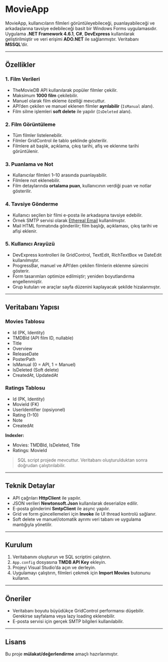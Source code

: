 # MovieApp

MovieApp, kullanıcıların filmleri görüntüleyebileceği, puanlayabileceği ve arkadaşlarına tavsiye edebileceği basit bir Windows Forms uygulamasıdır.  
Uygulama **.NET Framework 4.6.1**, **C#**, **DevExpress** kullanılarak geliştirilmiştir ve veri erişimi **ADO.NET** ile sağlanmıştır. Veritabanı **MSSQL**’dir.

---

## Özellikler

### 1. Film Verileri
- TheMovieDB API kullanılarak popüler filmler çekilir.
- Maksimum **1000 film** çekilebilir.
- Manuel olarak film ekleme özelliği mevcuttur.
- API’den çekilen ve manuel eklenen filmler **ayrılabilir** (`IsManual` alanı).
- Film silme işlemleri **soft delete** ile yapılır (`IsDeleted` alanı).

### 2. Film Görüntüleme
- Tüm filmler listelenebilir.
- Filmler GridControl ile tablo şeklinde gösterilir.
- Filmlere ait başlık, açıklama, çıkış tarihi, afiş ve eklenme tarihi görüntülenir.

### 3. Puanlama ve Not
- Kullanıcılar filmleri 1–10 arasında puanlayabilir.
- Filmlere not eklenebilir.
- Film detaylarında **ortalama puan**, kullanıcının verdiği puan ve notlar gösterilir.

### 4. Tavsiye Gönderme
- Kullanıcı seçilen bir filmi e-posta ile arkadaşına tavsiye edebilir.
- Örnek SMTP servisi olarak [Ethereal Email](https://ethereal.email/) kullanılmıştır.
- Mail HTML formatında gönderilir; film başlığı, açıklaması, çıkış tarihi ve afişi eklenir.

### 5. Kullanıcı Arayüzü
- DevExpress kontrolleri ile GridControl, TextEdit, RichTextBox ve DateEdit kullanılmıştır.
- ProgressBar, manuel ve API’den çekilen filmlerin eklenme sürecini gösterir.
- Form tasarımları optimize edilmiştir; yeniden boyutlandırma engellenmiştir.
- Grup kutuları ve araçlar sayfa düzenini kaplayacak şekilde hizalanmıştır.

---

## Veritabanı Yapısı

### Movies Tablosu
- Id (PK, Identity)
- TMDBId (API film ID, nullable)
- Title
- Overview
- ReleaseDate
- PosterPath
- IsManual (0 = API, 1 = Manuel)
- IsDeleted (Soft delete)
- CreatedAt, UpdatedAt

### Ratings Tablosu
- Id (PK, Identity)
- MovieId (FK)
- UserIdentifier (opsiyonel)
- Rating (1–10)
- Note
- CreatedAt

**Indexler:**  
- Movies: TMDBId, IsDeleted, Title  
- Ratings: MovieId  

> SQL script projede mevcuttur. Veritabanı oluşturulduktan sonra doğrudan çalıştırılabilir.

---

## Teknik Detaylar
- API çağrıları **HttpClient** ile yapılır.
- JSON verileri **Newtonsoft.Json** kullanılarak deserialize edilir.
- E-posta gönderimi **SmtpClient** ile async yapılır.
- Grid ve form güncellemeleri için **Invoke** ile UI thread kontrolü sağlanır.
- Soft delete ve manuel/otomatik ayrımı veri tabanı ve uygulama mantığıyla yönetilir.

---

## Kurulum
1. Veritabanını oluşturun ve SQL scriptini çalıştırın.
2. `App.config` dosyasına **TMDB API Key** ekleyin.
3. Projeyi Visual Studio’da açın ve derleyin.
4. Uygulamayı çalıştırın, filmleri çekmek için **Import Movies** butonunu kullanın.

---

## Öneriler
- Veritabanı boyutu büyüdükçe GridControl performansı düşebilir. Gerekirse sayfalama veya lazy loading eklenebilir.
- E-posta servisi için gerçek SMTP bilgileri kullanılabilir.

---

## Lisans
Bu proje **mülakat/değerlendirme** amaçlı hazırlanmıştır.
